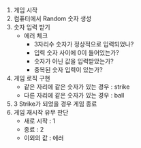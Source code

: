 1. 게임 시작
2. 컴퓨터에서 Random 숫자 생성
3. 숫자 입력 받기
   - 에러 체크
     - 3자리수 숫자가 정상적으로 입력되었나?
     - 입력 숫자 사이에 0이 들어있는가?
     - 숫자가 아닌 값을 입력받았는가?
     - 중복된 숫자 입력이 있는가?
4. 게임 로직 구현
   - 같은 자리에 같은 숫자가 있는 경우 : strike
   - 다른 자리에 같은 숫자가 있는 경우 : ball
5. 3 Strike가 되었을 경우 게임 종료
6. 게임 재시작 유무 판단
   - 새로 시작 : 1
   - 종료 : 2
   - 이외의 값 : 에러